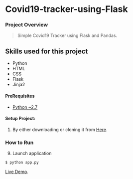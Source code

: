 
# Covid19-tracker-using-Flask

### Project Overview
> Simple Covid19 Tracker using Flask and Pandas.
## Skills used for this project
- Python
- HTML
- CSS
- Flask
- Jinja2


#### PreRequisites
  * [Python ~2.7](https://www.python.org/)

#### Setup Project:
  1. By either downloading or cloning it from [Here](https://github.com/satheesh22g/Covid19-tracker-india-using-Flask).

### How to Run
9. Launch application
```
$ python app.py
```
[Live Demo](https://simple-covid19-india-tracker.herokuapp.com/).

